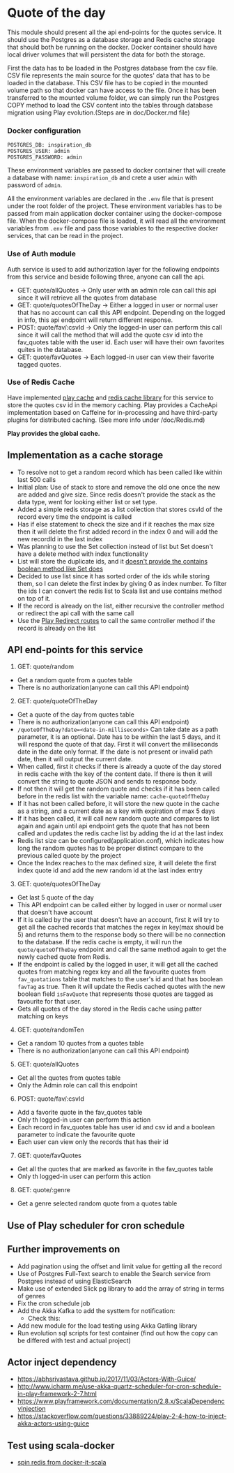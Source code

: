 # Quote of the day

This module should present all the api end-points for the quotes service. It should use the Postgres as a database storage and Redis cache storage that should both be running on the docker. Docker container should have local driver volumes that will persistent the data for both the storage.

First the data has to be loaded in the Postgres database from the csv file. CSV file represents the main source for the quotes' data that has to be loaded in the database. This CSV file has to be copied in the mounted volume path so that docker can have access to the file. Once it has been transferred to the mounted volume folder, we can simply run the Postgres COPY method to load the CSV content into the tables through database migration using Play evolution.(Steps are in doc/Docker.md file)

### Docker configuration

```
POSTGRES_DB: inspiration_db
POSTGRES_USER: admin
POSTGRES_PASSWORD: admin
```

These environment variables are passed to docker container that will create a database with name: `inspiration_db` and crete a user `admin` with password of `admin`.

All the environment variables are declared in the `.env` file that is present under the root folder of the project. These environment variables has to be passed from main application docker container using the docker-compose file. When the docker-compose file is loaded, it will read all the environment variables from `.env` file and pass those variables to the respective docker services, that can be read in the project.

### Use of Auth module

Auth service is used to add authorization layer for the following endpoints from this service and beside following three, anyone can call the api.

- GET:  quote/allQuotes -> Only user with an admin role can call this api since it will retrieve all the quotes from database
- GET:  quote/quotesOfTheDay -> Either a logged in user or normal user that has no account can call this API endpoint. Depending on the logged in info, this api endpoint will return different response.
- POST: quote/fav/:csvId -> Only the logged-in user can perform this call since it will call the method that will add the quote csv id into the fav_quotes table with the user id. Each user will have their own favorites quites in the database.
- GET:  quote/favQuotes -> Each logged-in user can view their favorite tagged quotes.

### Use of Redis Cache

Have implemented [play cache](https://www.playframework.com/documentation/2.8.x/ScalaCache) and [redis cache library](https://github.com/KarelCemus/play-redis) for this service to store the quotes csv id in the memory caching. Play provides a CacheApi implementation based on Caffeine for in-processing and have third-party plugins for distributed caching. (See more info under /doc/Redis.md)

**Play provides the global cache.**

## Implementation as a cache storage

- To resolve not to get a random record which has been called like within last 500 calls
- Initial plan: Use of stack to store and remove the old one once the new are added and give size. Since redis doesn't provide the stack as the data type, went for looking either list or set type.
- Added a simple redis storage as a list collection that stores csvId of the record every time the endpoint is called
- Has if else statement to check the size and if it reaches the max size then it will delete the first added record in the index 0 and will add the new recordId in the last index
- Was planning to use the Set collection instead of list but Set doesn't have a delete method with index functionality
- List will store the duplicate ids, and it [doesn't provide the contains boolean method like Set does](https://stackoverflow.com/questions/9312838/checking-if-a-value-exists-in-a-list-already-redis/25368572)
- Decided to use list since it has sorted order of the ids while storing them, so I can delete the first index by giving 0 as index number. To filter the ids I can convert the redis list to Scala list and use contains method on top of it.
- If the record is already on the list, either recursive the controller method or redirect the api call with the same call
- Use the [Play Redirect routes](https://stackoverflow.com/questions/55289199/the-generated-route-files-of-play-framework-are-re-generated-automatically-even) to call the same controller method if the record is already on the list

## API end-points for this service

1. GET:  quote/random

* Get a random quote from a quotes table
* There is no authorization(anyone can call this API endpoint)

2. GET:  quote/quoteOfTheDay

- Get a quote of the day from quotes table
- There is no authorization(anyone can call this API endpoint)
- `/quoteOfTheDay?date=<date-in-milliseconds>` Can take date as a path parameter, it is an optional. Date has to be within the last 5 days, and it will respond the quote of that day. First it will convert the milliseconds date in the date only format. If the date is not present or invalid path date, then it will output the current date.
- When called, first it checks if there is already a quote of the day stored in redis cache with the key of the content date. If there is then it will convert the string to quote JSON and sends to response body.
- If not then it will get the random quote and checks if it has been called before in the redis list with the variable name: `cache-quoteOfTheDay`
- If it has not been called before, it will store the new quote in the cache as a string, and a current date as a key with expiration of max 5 days
- If it has been called, it will call new random quote and compares to list again and again until api endpoint gets the quote that has not been called and updates the redis cache list by adding the id at the last index
- Redis list size can be configured(application.conf), which indicates how long the random quotes has to be proper distinct compare to the previous called quote by the project
- Once the Index reaches to the max defined size, it will delete the first index quote id and add the new random id at the last index entry

3. GET:  quote/quotesOfTheDay

- Get last 5 quote of the day
- This API endpoint can be called either by logged in user or normal user that doesn't have account
- If it is called by the user that doesn't have an account, first it will try to get all the cached records that matches the regex in key(max should be 5) and returns them to the response body so there will be no connection to the database. If the redis cache is empty, it will run the `quote/quoteOfTheDay` endpoint and call the same method again to get the newly cached quote from Redis.
- If the endpoint is called by the logged in user, it will get all the cached quotes from matching regex key and all the favourite quotes from `fav_quotations` table that matches to the user's id and that has boolean `favTag` as true. Then it will update the Redis cached quotes with the new boolean field `isFavQuote` that represents those quotes are tagged as favourite for that user.
- Gets all quotes of the day stored in the Redis cache using patter matching on keys

4. GET:  quote/randomTen

- Get a random 10 quotes from a quotes table
- There is no authorization(anyone can call this API endpoint)

5. GET:  quote/allQuotes

- Get all the quotes from quotes table
- Only the Admin role can call this endpoint

6. POST: quote/fav/:csvId

- Add a favorite quote in the fav_quotes table
- Only th logged-in user can perform this action
- Each record in fav_quotes table has user id and csv id and a boolean parameter to indicate the favourite quote
- Each user can view only the records that has their id

7. GET:  quote/favQuotes

- Get all the quotes that are marked as favorite in the fav_quotes table
- Only th logged-in user can perform this action

8. GET:  quote/:genre

- Get a genre selected random quote from a quotes table

## Use of Play scheduler for cron schedule

## Further improvements on

- Add pagination using the offset and limit value for getting all the record
- Use of Postgres Full-Text search to enable the Search service from Postgres instead of using ElasticSearch
- Make use of extended Slick pg library to add the array of string in terms of genres
- Fix the cron schedule job
- Add the Akka Kafka to add the systtem for notification:
  - Check this:
- Add new module for the load testing using Akka Gatling library
- Run evolution sql scripts for test container (find out how the copy can be differed with test and actual project)

## Actor inject dependency

- https://abhsrivastava.github.io/2017/11/03/Actors-With-Guice/
- http://www.icharm.me/use-akka-quartz-scheduler-for-cron-schedule-in-play-framework-2-7.html
- https://www.playframework.com/documentation/2.8.x/ScalaDependencyInjection
- https://stackoverflow.com/questions/33889224/play-2-4-how-to-inject-akka-actors-using-guice

## Test using scala-docker

- [spin redis from docker-it-scala](https://stackoverflow.com/questions/48510658/spin-redis-from-docker-it-scala/49436687)
